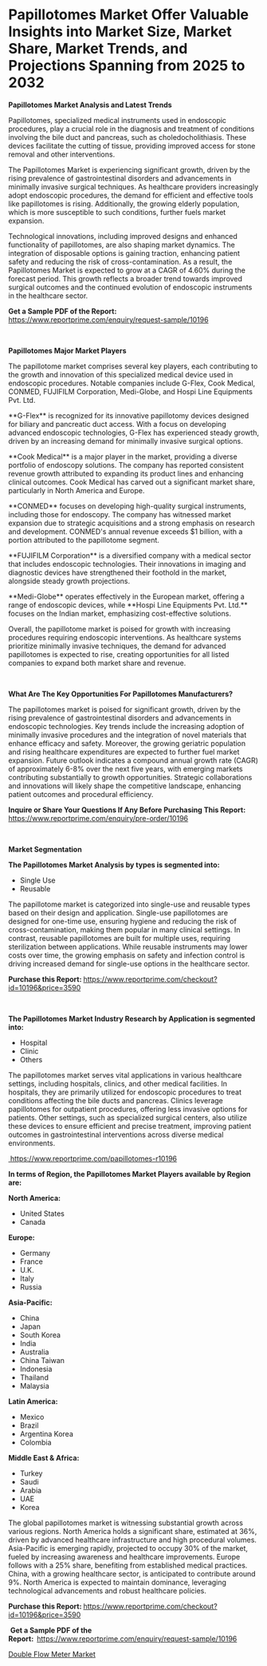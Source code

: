 <p><h1>Papillotomes Market Offer Valuable Insights into Market Size, Market Share, Market Trends, and Projections Spanning from 2025 to 2032</h1></p><p><strong>Papillotomes Market Analysis and Latest Trends</strong></p>
<p><p>Papillotomes, specialized medical instruments used in endoscopic procedures, play a crucial role in the diagnosis and treatment of conditions involving the bile duct and pancreas, such as choledocholithiasis. These devices facilitate the cutting of tissue, providing improved access for stone removal and other interventions. </p><p>The Papillotomes Market is experiencing significant growth, driven by the rising prevalence of gastrointestinal disorders and advancements in minimally invasive surgical techniques. As healthcare providers increasingly adopt endoscopic procedures, the demand for efficient and effective tools like papillotomes is rising. Additionally, the growing elderly population, which is more susceptible to such conditions, further fuels market expansion. </p><p>Technological innovations, including improved designs and enhanced functionality of papillotomes, are also shaping market dynamics. The integration of disposable options is gaining traction, enhancing patient safety and reducing the risk of cross-contamination. As a result, the Papillotomes Market is expected to grow at a CAGR of 4.60% during the forecast period. This growth reflects a broader trend towards improved surgical outcomes and the continued evolution of endoscopic instruments in the healthcare sector.</p></p>
<p><strong>Get a Sample PDF of the Report:&nbsp;</strong> <a href="https://www.reportprime.com/enquiry/request-sample/10196?utm_campaign=3564&utm_medium=2&utm_source=Github&utm_content=ia&utm_term=20032025&utm_id=papillotomes">https://www.reportprime.com/enquiry/request-sample/10196</a></p>
<p>&nbsp;</p>
<p><strong>Papillotomes Major Market Players</strong></p>
<p><p>The papillotome market comprises several key players, each contributing to the growth and innovation of this specialized medical device used in endoscopic procedures. Notable companies include G-Flex, Cook Medical, CONMED, FUJIFILM Corporation, Medi-Globe, and Hospi Line Equipments Pvt. Ltd.</p><p>**G-Flex** is recognized for its innovative papillotomy devices designed for biliary and pancreatic duct access. With a focus on developing advanced endoscopic technologies, G-Flex has experienced steady growth, driven by an increasing demand for minimally invasive surgical options.</p><p>**Cook Medical** is a major player in the market, providing a diverse portfolio of endoscopy solutions. The company has reported consistent revenue growth attributed to expanding its product lines and enhancing clinical outcomes. Cook Medical has carved out a significant market share, particularly in North America and Europe.</p><p>**CONMED** focuses on developing high-quality surgical instruments, including those for endoscopy. The company has witnessed market expansion due to strategic acquisitions and a strong emphasis on research and development. CONMED's annual revenue exceeds $1 billion, with a portion attributed to the papillotome segment.</p><p>**FUJIFILM Corporation** is a diversified company with a medical sector that includes endoscopic technologies. Their innovations in imaging and diagnostic devices have strengthened their foothold in the market, alongside steady growth projections.</p><p>**Medi-Globe** operates effectively in the European market, offering a range of endoscopic devices, while **Hospi Line Equipments Pvt. Ltd.** focuses on the Indian market, emphasizing cost-effective solutions.</p><p>Overall, the papillotome market is poised for growth with increasing procedures requiring endoscopic interventions. As healthcare systems prioritize minimally invasive techniques, the demand for advanced papillotomes is expected to rise, creating opportunities for all listed companies to expand both market share and revenue.</p></p>
<p>&nbsp;</p>
<p><strong>What Are The Key Opportunities For Papillotomes Manufacturers?</strong></p>
<p><p>The papillotomes market is poised for significant growth, driven by the rising prevalence of gastrointestinal disorders and advancements in endoscopic technologies. Key trends include the increasing adoption of minimally invasive procedures and the integration of novel materials that enhance efficacy and safety. Moreover, the growing geriatric population and rising healthcare expenditures are expected to further fuel market expansion. Future outlook indicates a compound annual growth rate (CAGR) of approximately 6-8% over the next five years, with emerging markets contributing substantially to growth opportunities. Strategic collaborations and innovations will likely shape the competitive landscape, enhancing patient outcomes and procedural efficiency.</p></p>
<p><strong>Inquire or Share Your Questions If Any Before Purchasing This Report:</strong> <a href="https://www.reportprime.com/enquiry/pre-order/10196?utm_campaign=3564&utm_medium=2&utm_source=Github&utm_content=ia&utm_term=20032025&utm_id=papillotomes">https://www.reportprime.com/enquiry/pre-order/10196</a></p>
<p>&nbsp;</p>
<p><strong>Market Segmentation</strong></p>
<p><strong>The Papillotomes Market Analysis by types is segmented into:</strong></p>
<p><ul><li>Single Use</li><li>Reusable</li></ul></p>
<p><p>The papillotome market is categorized into single-use and reusable types based on their design and application. Single-use papillotomes are designed for one-time use, ensuring hygiene and reducing the risk of cross-contamination, making them popular in many clinical settings. In contrast, reusable papillotomes are built for multiple uses, requiring sterilization between applications. While reusable instruments may lower costs over time, the growing emphasis on safety and infection control is driving increased demand for single-use options in the healthcare sector.</p></p>
<p><strong>Purchase this Report:&nbsp;</strong><a href="https://www.reportprime.com/checkout?id=10196&price=3590&utm_campaign=3564&utm_medium=2&utm_source=Github&utm_content=ia&utm_term=20032025&utm_id=papillotomes">https://www.reportprime.com/checkout?id=10196&price=3590</a></p>
<p>&nbsp;</p>
<p><strong>The Papillotomes Market Industry Research by Application is segmented into:</strong></p>
<p><ul><li>Hospital</li><li>Clinic</li><li>Others</li></ul></p>
<p><p>The papillotomes market serves vital applications in various healthcare settings, including hospitals, clinics, and other medical facilities. In hospitals, they are primarily utilized for endoscopic procedures to treat conditions affecting the bile ducts and pancreas. Clinics leverage papillotomes for outpatient procedures, offering less invasive options for patients. Other settings, such as specialized surgical centers, also utilize these devices to ensure efficient and precise treatment, improving patient outcomes in gastrointestinal interventions across diverse medical environments.</p></p>
<p><a href="https://www.reportprime.com/papillotomes-r10196?utm_campaign=3564&utm_medium=2&utm_source=Github&utm_content=ia&utm_term=20032025&utm_id=papillotomes">&nbsp;https://www.reportprime.com/papillotomes-r10196</a></p>
<p><strong>In terms of Region, the Papillotomes Market Players available by Region are:</strong></p>
<p>
    <p> <strong> North America: </strong>
        <ul>
            <li>United States</li>
            <li>Canada</li>
        </ul>
        </p> 
    <p> <strong> Europe: </strong>
        <ul>
            <li>Germany</li>
            <li>France</li>
            <li>U.K.</li>
            <li>Italy</li>
            <li>Russia</li>
        </ul>
        </p> 
    <p> <strong> Asia-Pacific: </strong>
        <ul>
            <li>China</li>
            <li>Japan</li>
            <li>South Korea</li>
            <li>India</li>
            <li>Australia</li>
            <li>China Taiwan</li>
            <li>Indonesia</li>
            <li>Thailand</li>
            <li>Malaysia</li>
        </ul>
        </p> 
    <p> <strong> Latin America: </strong>
        <ul>
            <li>Mexico</li>
            <li>Brazil</li>
            <li>Argentina Korea</li>
            <li>Colombia</li>
        </ul>
        </p> 
    <p> <strong> Middle East & Africa: </strong>
        <ul>
            <li>Turkey</li>
            <li>Saudi</li>
            <li>Arabia</li>
            <li>UAE</li>
            <li>Korea</li>
        </ul>
    </p>
    </p>
<p><p>The global papillotomes market is witnessing substantial growth across various regions. North America holds a significant share, estimated at 36%, driven by advanced healthcare infrastructure and high procedural volumes. Asia-Pacific is emerging rapidly, projected to occupy 30% of the market, fueled by increasing awareness and healthcare improvements. Europe follows with a 25% share, benefiting from established medical practices. China, with a growing healthcare sector, is anticipated to contribute around 9%. North America is expected to maintain dominance, leveraging technological advancements and robust healthcare policies.</p></p>
<p><strong>Purchase this Report: </strong><a href="https://www.reportprime.com/checkout?id=10196&price=3590&utm_campaign=3564&utm_medium=2&utm_source=Github&utm_content=ia&utm_term=20032025&utm_id=papillotomes">https://www.reportprime.com/checkout?id=10196&price=3590</a></p>
<p>&nbsp;<strong>Get a Sample PDF of the Report:&nbsp;&nbsp;</strong><a href="https://www.reportprime.com/enquiry/request-sample/10196?utm_campaign=3564&utm_medium=2&utm_source=Github&utm_content=ia&utm_term=20032025&utm_id=papillotomes">https://www.reportprime.com/enquiry/request-sample/10196</a></p>
<p><strong></strong></p>
<p><p><a href="https://github.com/AshrafKhan865/Market-Research-Report-List-1/blob/main/double-flow-meter-market.md?utm_campaign=3564&utm_medium=2&utm_source=Github&utm_content=ia&utm_term=20032025&utm_id=papillotomes">Double Flow Meter Market</a></p></p>